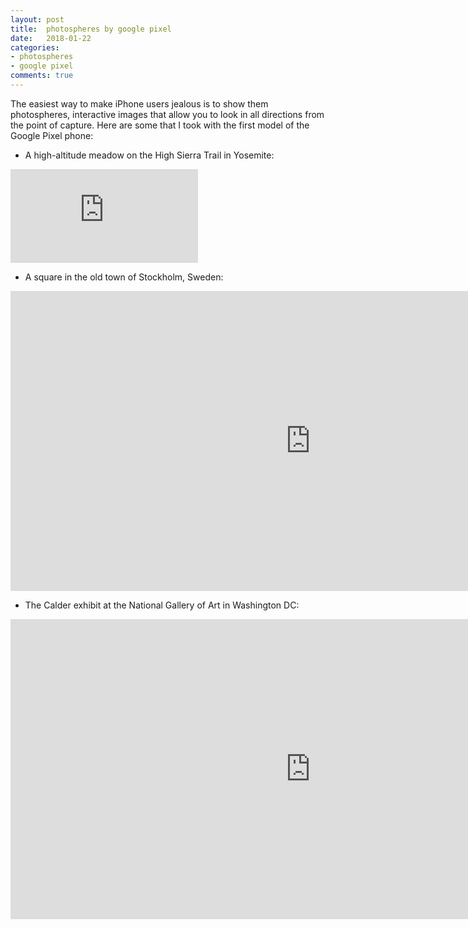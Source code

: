 ```yaml
---
layout: post
title:  photospheres by google pixel
date:   2018-01-22
categories:
- photospheres
- google pixel
comments: true
---
```


The easiest way to make iPhone users jealous is to show them photospheres, interactive images that allow you to look in all directions from the point of capture. Here are some that I took with the first model of the Google Pixel phone:

- A high-altitude meadow on the High Sierra Trail in Yosemite:
<iframe src="https://www.google.com/maps/embed?pb=!4v1516640984246!6m8!1m7!1sCAoSLEFGMVFpcE1ZQmYwWVNlbHM4WXlRX3gydlhtMGptcWFMWmwyWUo1cVZQQVk2!2m2!1d37.8651011!2d-119.5383294!3f64!4f0!5f0.7820865974627469" frameborder="0" style="border:0" allowfullscreen></iframe>

- A square in the old town of Stockholm, Sweden:
<iframe src="https://www.google.com/maps/embed?pb=!4v1516641715967!6m8!1m7!1sCAoSLEFGMVFpcE1ORDE0ZDJXSkFWSE5UbVNxT0d0c1hpWnkxZ0JUd1VzM1Y5aEtB!2m2!1d59.3268215!2d18.0717194!3f173!4f0!5f0.7820865974627469" width="960" height="480" frameborder="0" style="border:0" allowfullscreen></iframe>

- The Calder exhibit at the National Gallery of Art in Washington DC:
<iframe src="https://www.google.com/maps/embed?pb=!4v1516641571789!6m8!1m7!1sCAoSLEFGMVFpcE5HZVoyMHAxNlB6MEhVYVAtdHJINjFxZ21YZURaYmdTbGZrci1h!2m2!1d38.8896198!2d-77.0229772!3f47.4208498801922!4f-3.8566547691953588!5f0.7820865974627469" width="960" height="480" frameborder="0" style="border:0" allowfullscreen></iframe>
